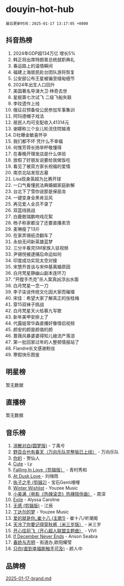 # douyin-hot-hub

`最后更新时间：2025-01-17 13:17:05 +0800`

## 抖音热榜

1. 2024年GDP超134万亿 增长5%
1. 韩正将出席特朗普总统就职典礼
1. 春运路上的温情瞬间
1. 福建上海居民赴台团队游将恢复
1. 公安部公布王星被骗至缅甸细节
1. 2024年出生人口回升
1. 美国著名导演大卫·林奇去世
1. 星舰第七次试飞 二级飞船失联
1. 李玟遗作上线
1. 俄征召预备役公民参加军事集训
1. 阿玛德帽子戏法
1. 居民人均可支配收入41314元
1. 谢娜称三个女儿轮流住院输液
1. D社曝金敏喜怀孕
1. 我们都不坏 凭什么不幸福
1. 何惟芳蒋长扬举杯敬懂得
1. 在春晚开理发店是什么体验
1. 放假了好朋友说要给我做饭吃
1. 看见了被双方家长祝福的爱情
1. 南京北站发现古墓
1. Lisa现身英超为比赛开球
1. 一口气看懂民法典婚姻家庭新解
1. 台北下了雪你说那是保丽龙
1. 一键变身全黑肯豆风
1. 再见爱人全员不录了
1. 双蓝线挑战
1. 白鹿敖瑞鹏吻戏花絮
1. 杨子称家都没了还要直播卖货
1. 麦琳瘦了13斤
1. 在家弄锡纸烫翻车了
1. 永劫无间新英雄蓝梦
1. 三分半看完SM家族入驻视频
1. 尹锡悦被逮捕后命运如何
1. 印度成功实现太空对接
1. 宋慧乔首谈与宋仲基离婚原因
1. 白月梵星静幽山副本连环刀
1. “开膛手杰克”杀人案真凶浮出水面
1. 白月梵星一念一刀
1. 李子柒说传统文化因大家而璀璨
1. 宋佳：希望大家了解真正的张桂梅
1. 穿15双袜子挑战
1. 白月梵星天火给慕九写歌
1. 新年美甲安排上了
1. 代露娃常华森直播好像情侣视频
1. 颜安的颜是颜值的颜
1. 蔷薇风暴婆婆得知儿媳流产落泪
1. 第一批回家过年的人整顿情报站了
1. Flandre长文感谢粉丝
1. 寒假快乐图鉴

## 明星榜

暂无数据

## 直播榜

暂无数据

## 音乐榜

1. [消散对白(圆梦版)](https://sf5-hl-cdn-tos.douyinstatic.com/obj/tos-cn-ve-2774/og4jB5I5IizzoZVAAAzWgBMAsMDWoArfwBOiFs) - 丁禹兮
1. [野百合也有春天（万向乐队完整版已上线）](https://sf5-hl-cdn-tos.douyinstatic.com/obj/tos-cn-ve-2774/oMnUxhRAMiAGBqDtIPBQ7ACYQZFlJCftcgeDJE) - 万向乐队
1. [你的](https://sf5-hl-cdn-tos.douyinstatic.com/obj/tos-cn-ve-2774/oYuIeKf42jB7sEV6B2upMdpYAgfrQWj0FeRegh) - 贺仙人
1. [Cute](https://sf5-hl-cdn-tos.douyinstatic.com/obj/tos-cn-ve-2774/o4IbIzHWKAAB4wsS5qMBRiiAlEBGTpQRNfFvuo) - Ly
1. [Falling In Love（剪辑版）](https://sf5-hl-cdn-tos.douyinstatic.com/obj/tos-cn-ve-2774/o8ajpA8zzgBPahbBIO8AcKGBLJezFCRd1wfP9f) - 青村秀和
1. [ At Dusk  Love ](https://sf5-hl-cdn-tos.douyinstatic.com/obj/tos-cn-ve-2774/o8CrpCf5CaYgI4ZrtQgMQAFEfuGqNnRSDQAPBc) - 刘嗨雨
1. [执子之手 (剪辑2)](https://sf5-hl-cdn-tos.douyinstatic.com/obj/tos-cn-ve-2774/oUoZLQjCc31XzqsBnBQUNgeKtYPBcgbFDwtfcu) - 宝石Gem\哩哩
1. [Winter Wishlist](https://sf5-hl-cdn-tos.douyinstatic.com/obj/tos-cn-ve-2774/oIIgUOeamCFCVAzxN6MFRLIBlLGpUqQxeeHrLE) - Youzee Music
1. [小美满（电影《热辣滚烫》热辣陪伴曲）](https://sf5-hl-cdn-tos.douyinstatic.com/obj/tos-cn-ve-2774/o0GAn2lSgfZIDUgtevCGDQYnFg4CwnrBaxbTZL) - 周深
1. [Exile](https://sf5-hl-cdn-tos.douyinstatic.com/obj/tos-cn-ve-2774/oYj4gAQTknKE3WW0Je8KGmQ7z1cA4FefwtbufD) - Alyssa Caroline
1. [无感 (剪辑版)](https://sf5-hl-cdn-tos.douyinstatic.com/obj/tos-cn-ve-2774/o0eIsUzJBDlQaQFC5OFlgbMEZC1TFYBftOBn6p) - 江辰
1. [丁达尔的梦](https://sf5-hl-cdn-tos.douyinstatic.com/obj/tos-cn-ve-2774/oMU3WirUZBVQkAC9ccG5P2IQirziZM2RTInUY) - Youzee Music
1. [爱的就是你_崔十八 (主歌1)](https://sf5-hl-cdn-tos.douyinstatic.com/obj/tos-cn-ve-2774/oI5BO5DhFZ6UTcNCnZaOCBLtZ7WIMQGfgnXf5E) - 崔十八/听潮阁
1. [天冷了你要记得穿秋裤（米三岁版）](https://sf5-hl-cdn-tos.douyinstatic.com/obj/tos-cn-ve-2774/oQlIwVIDWiZ6BQilAorS7MA0AgCkQDvcZAdm1) - 米三岁
1. [开心往前飞（开心超人联盟主题曲）](https://sf5-hl-cdn-tos.douyinstatic.com/obj/tos-cn-ve-2774/9d8fb7c82cf1421fb93a9fe925275e0a) - VIVI
1. [If December Never Ends](https://sf5-hl-cdn-tos.douyinstatic.com/obj/tos-cn-ve-2774/oY1IQMoTgCFIBg8RZifyqlBBt1UFgitTYmxeOS) - Anson Seabra
1. [春娇与志明](https://sf5-hl-cdn-tos.douyinstatic.com/obj/tos-cn-ve-2774/e530d8fceb7044b39707d7f9ff54add1) - 街道办,欧阳耀莹
1. [只你(直到幸福能触手可及)](https://sf5-hl-cdn-tos.douyinstatic.com/obj/tos-cn-ve-2774/o0lBkRDzFTeaVSUz3ZZSCBVtZ5DIMQGfgmEAuE) - 颜人中

## 品牌榜

[2025-01-17-brand.md](2025-01-17-brand.md)
